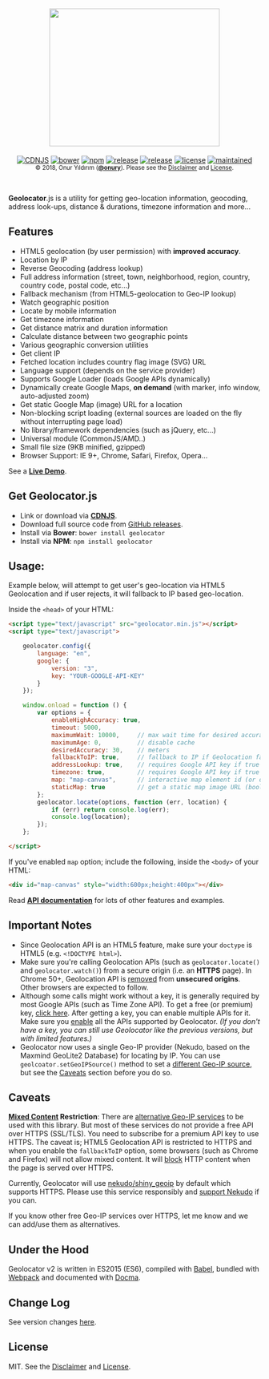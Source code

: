 <h1 align="center">
    <a href="https://github.com/onury/geolocator">
        <img width="340" height="275" src="https://raw.github.com/onury/geolocator/master/geolocator-logo.png" />
    </a>
</h1>

<p align="center">
<a href="https://cdnjs.com/libraries/geolocator"><img src="https://img.shields.io/cdnjs/v/geolocator.svg?style=flat-square" alt="CDNJS" /></a>
<a href="https://github.com/onury/geolocator"><img src="https://img.shields.io/bower/v/geolocator.svg?style=flat-square" alt="bower" /></a>
<a href="https://www.npmjs.com/package/geolocator"><img src="http://img.shields.io/npm/v/geolocator.svg?style=flat-square" alt="npm" /></a>
<a href="https://github.com/onury/geolocator"><img src="https://img.shields.io/github/release/onury/geolocator.svg?style=flat-square" alt="release" /></a>
<a href="https://david-dm.org/onury/geolocator"><img src="https://david-dm.org/onury/geolocator.svg?style=flat-square" alt="release" /></a>
<a href="https://github.com/onury/geolocator/blob/master/LICENSE"><img src="http://img.shields.io/npm/l/geolocator.svg?style=flat-square" alt="license" /></a>
<a href="https://github.com/onury/geolocator/graphs/commit-activity"><img src="https://img.shields.io/maintenance/yes/2018.svg?style=flat-square" alt="maintained" /></a>
<br />
<sub>© 2018, Onur Yıldırım (<b><a href="https://github.com/onury">@onury</a></b>). Please see the <a href="https://github.com/onury/geolocator/blob/master/DISCLAIMER">Disclaimer</a> and <a href="https://github.com/onury/geolocator/blob/master/LICENSE">License</a>.</sub>
</p>
<br />

**Geolocator**.js is a utility for getting geo-location information, geocoding, address look-ups, distance & durations, timezone information and more...

## Features

 - HTML5 geolocation (by user permission) with **improved accuracy**.
 - Location by IP
 - Reverse Geocoding (address lookup)
 - Full address information (street, town, neighborhood, region, country, country code, postal code, etc...)
 - Fallback mechanism (from HTML5-geolocation to Geo-IP lookup)
 - Watch geographic position
 - Locate by mobile information
 - Get timezone information
 - Get distance matrix and duration information
 - Calculate distance between two geographic points
 - Various geographic conversion utilities
 - Get client IP
 - Fetched location includes country flag image (SVG) URL
 - Language support (depends on the service provider)
 - Supports Google Loader (loads Google APIs dynamically)
 - Dynamically create Google Maps, **on demand** (with marker, info window, auto-adjusted zoom)
 - Get static Google Map (image) URL for a location
 - Non-blocking script loading (external sources are loaded on the fly without interrupting page load)
 - No library/framework dependencies (such as jQuery, etc...)
 - Universal module (CommonJS/AMD..)
 - Small file size (9KB minified, gzipped)
 - Browser Support: IE 9+, Chrome, Safari, Firefox, Opera...

See a [**Live Demo**](https://onury.github.io/geolocator/?content=examples).

## Get Geolocator.js

- Link or download via [**CDNJS**][cdnjs].  
- Download full source code from [GitHub releases][releases].  
- Install via **Bower**: `bower install geolocator`
- Install via **NPM**: `npm install geolocator`

## Usage:

Example below, will attempt to get user's geo-location via HTML5 Geolocation and if user rejects, it will fallback to IP based geo-location.

Inside the `<head>` of your HTML:
```html
<script type="text/javascript" src="geolocator.min.js"></script>
<script type="text/javascript">

    geolocator.config({
        language: "en",
        google: {
            version: "3",
            key: "YOUR-GOOGLE-API-KEY"
        }
    });

    window.onload = function () {
        var options = {
            enableHighAccuracy: true,
            timeout: 5000,
            maximumWait: 10000,     // max wait time for desired accuracy
            maximumAge: 0,          // disable cache
            desiredAccuracy: 30,    // meters
            fallbackToIP: true,     // fallback to IP if Geolocation fails or rejected
            addressLookup: true,    // requires Google API key if true
            timezone: true,         // requires Google API key if true
            map: "map-canvas",      // interactive map element id (or options object)
            staticMap: true         // get a static map image URL (boolean or options object)
        };
        geolocator.locate(options, function (err, location) {
            if (err) return console.log(err);
            console.log(location);
        });
    };

</script>
```

If you've enabled `map` option; include the following, inside the `<body>` of your HTML:
```html
<div id="map-canvas" style="width:600px;height:400px"></div>
```
Read [**API documentation**][api-docs] for lots of other features and examples.

## Important Notes

- Since Geolocation API is an HTML5 feature, make sure your `doctype` is HTML5 (e.g. `<!DOCTYPE html>`).
- Make sure you're calling Geolocation APIs (such as `geolocator.locate()` and `geolocator.watch()`) from a secure origin (i.e. an **HTTPS** page). In Chrome 50+, Geolocation API is [removed][chrome-unsecure] from **unsecured origins**. Other browsers are expected to follow.
- Although some calls might work without a key, it is generally required by most Google APIs (such as Time Zone API). To get a free (or premium) key, [click here][google-docs]. After getting a key, you can enable multiple APIs for it. Make sure you [enable][google-console] all the APIs supported by Geolocator. *(If you don't have a key, you can still use Geolocator like the previous versions, but with limited features.)*
- Geolocator now uses a single Geo-IP provider (Nekudo, based on the Maxmind GeoLite2 Database) for locating by IP. You can use `geolcoator.setGeoIPSource()` method to set a [different Geo-IP source][geo-src], but see the [Caveats](#caveats) section before you do so.

## Caveats

**[Mixed Content](https://developers.google.com/web/fundamentals/security/prevent-mixed-content/what-is-mixed-content) Restriction**: There are [alternative Geo-IP services][geo-src] to be used with this library. But most of these services do not provide a free API over HTTPS (SSL/TLS). You need to subscribe for a premium API key to use HTTPS. The caveat is; HTML5 Geolocation API is restricted to HTTPS and when you enable the `fallbackToIP` option, some browsers (such as Chrome and Firefox) will not allow mixed content. It will [block](https://developer.mozilla.org/en-US/docs/Web/Security/Mixed_content/How_to_fix_website_with_mixed_content) HTTP content when the page is served over HTTPS.

Currently, Geolocator will use [nekudo/shiny_geoip](https://github.com/nekudo/shiny_geoip) by default which supports HTTPS. Please use this service responsibly and [support Nekudo](http://geoip.nekudo.com) if you can. 

If you know other free Geo-IP services over HTTPS, let me know and we can add/use them as alternatives.

## Under the Hood

Geolocator v2 is written in ES2015 (ES6), compiled with [Babel][babel], bundled with [Webpack][webpack] and documented with [Docma][docma].

## Change Log

See version changes [here][changelog].

## License

MIT. See the [Disclaimer][disclaimer] and [License][license].


[api-docs]:https://onury.github.io/geolocator/?api=geolocator
[changelog]:https://onury.github.io/geolocator/?content=changelog
[license]: https://github.com/onury/geolocator/blob/master/LICENSE
[disclaimer]: https://github.com/onury/geolocator/blob/master/DISCLAIMER
[uncompressed]: https://raw.github.com/onury/geolocator/master/src/geolocator.js
[compressed]: https://raw.github.com/onury/geolocator/master/src/geolocator.min.js
[cdnjs]:https://cdnjs.com/libraries/geolocator
[demo]: http://rawgit.com/onury/geolocator/master/example/index.html
[geo-src]:https://github.com/onury/geolocator/tree/master/src/geo-ip-sources
[example-img]: https://raw.github.com/onury/geolocator/master/screenshots/geolocator-example.jpg
[npm-package]: https://www.npmjs.com/package/geolocator
[releases]:https://github.com/onury/geolocator/releases
[legacy-version]:https://github.com/onury/geolocator/releases/tag/v1.2.9
[babel]:https://github.com/babel/babel
[webpack]:https://github.com/webpack/webpack
[docma]:https://github.com/onury/docma
[google-docs]:https://developers.google.com/maps/documentation/javascript
[google-console]:https://console.developers.google.com
[chrome-unsecure]:https://developers.google.com/web/updates/2016/04/geolocation-on-secure-contexts-only?hl=en
[bug-884921]:https://bugzilla.mozilla.org/show_bug.cgi?id=884921
[bug-675533]:https://bugzilla.mozilla.org/show_bug.cgi?id=675533
